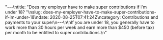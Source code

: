 "---\ntitle: \"Does my employer have to make super contributions if I'm under 18? \"\nslug: does-my-employer-have-to-make-super-contributions-if-im-under-18\ndate: 2020-08-25T07:41:24Z\ncategory: Contributions and payments to your super\n---\n\nIf you are under 18, you generally have to work more than 30 hours per week and earn more than $450 (before tax) per month to be entitled to super contributions.\n"